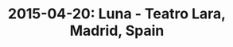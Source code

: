 ---
layout: show
title: '2015-04-20: Luna - Teatro Lara, Madrid, Spain'
name: 2015-04-20-luna-teatro-lara-madrid-spain
show-venue: 'Teatro Lara, Madrid, Spain'
show-setlist: [
  "Chinatown",
  "Sideshow by the Seashore",
  "Malibu Love Nest",
  "California (All the Way)",
  "Cindy Tastes of Barbecue",
  "Tracy I Love You",
  "Pup Tent",
  "Bobby Peru",
  "Tiger Lily",
  "Lost in Space",
  "Bewitched",
  "Moon Palace",
  "Friendly Advice",
  "[encore]",
  "Ride Into the Sun",
  "23 Minutes in Brussels",
  "Outdoor Miner",
  "Time to Quit"
  ]
setlist-source: 'https://www.flickr.com/photos/city_kitty/17219914052/'
show-date: 2015-04-20
category: 2015
show-radio: 
show-lastfm: 
show-cancelled: 
performers: [
  "Dean Wareham - guitar/vocals",
  "Sean Eden - guitar/vocals",
  "Lee Wall - drums",
  "Britta Phillips - bass/vocals"
  ]
facebook-event-url: 
show-poster-url: 'http://media.fullofwishes.co.uk/02-luna/pictures/luna-tour-spain-2015.jpg'
show-ticket-url: 
show-venue-website: 
show-additional: 
---